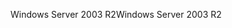 <span data-ttu-id="538e1-101">Windows Server 2003 R2</span><span class="sxs-lookup"><span data-stu-id="538e1-101">Windows Server 2003 R2</span></span>